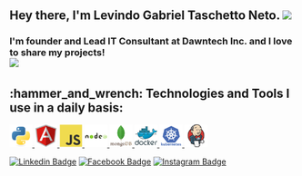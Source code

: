 <h2 align="left">
    <abc>
        <br>Hey there, I'm Levindo Gabriel Taschetto Neto. <img src="https://user-images.githubusercontent.com/42378118/110234147-e3259600-7f4e-11eb-95be-0c4047144dea.gif" width="30"><br>
    </abc>  
</h2> 
<h3>I'm founder and Lead IT Consultant at Dawntech Inc. and I love to share my projects!
<br>
<img src="https://media.giphy.com/media/USV0ym3bVWQJJmNu3N/giphy.gif?cid=790b7611cb3a38f50131235361b50e1dc6227430622fc10a&rid=giphy.gif&ct=g" width="auto">
</h3>
<h2 align="left">:hammer_and_wrench: Technologies and Tools I use in a daily basis:</h2>
<p align="left">
  <a href="https://developer.mozilla.org/en-US/docs/Web/JavaScript" target="_blank"> 
        <img src="https://raw.githubusercontent.com/devicons/devicon/master/icons/python/python-original.svg" alt="javascript" width="40" height="40"/>
    <a href="https://www.python.org/" target="_blank"> 
      <a href="https://angularjs.org/t" target="_blank"> 
        <img src="https://raw.githubusercontent.com/devicons/devicon/master/icons/angularjs/angularjs-original.svg" alt="javascript" width="40" height="40"/>
    <a href="https://developer.mozilla.org/en-US/docs/Web/JavaScript" target="_blank"> 
        <img src="https://raw.githubusercontent.com/devicons/devicon/master/icons/javascript/javascript-original.svg" alt="javascript" width="40" height="40"/> 
    <a href="https://nodejs.org" target="_blank"> 
        <img src="https://raw.githubusercontent.com/devicons/devicon/master/icons/nodejs/nodejs-original-wordmark.svg" alt="nodejs" width="40" height="40"/> 
    </a>
    <a href="https://www.mongodb.com/" target="_blank"> 
        <img src="https://raw.githubusercontent.com/devicons/devicon/master/icons/mongodb/mongodb-original-wordmark.svg" alt="mongodb" width="40" height="40"/> 
    </a>
    <a href="https://www.docker.com/" target="_blank"> 
        <img src="https://raw.githubusercontent.com/devicons/devicon/9f4f5cdb393299a81125eb5127929ea7bfe42889/icons/docker/docker-original-wordmark.svg" alt="docker" width="40" height="40"/>
    </a>
    <a href="https://kubernetes.io/" target="_blank"> 
        <img src="https://raw.githubusercontent.com/devicons/devicon/9f4f5cdb393299a81125eb5127929ea7bfe42889/icons/kubernetes/kubernetes-plain-wordmark.svg" alt="kubernetes" width="40" height="40">
    </a>
    <a href="https://www.jenkins.io/" target="_blank"> 
        <img src="https://raw.githubusercontent.com/devicons/devicon/9f4f5cdb393299a81125eb5127929ea7bfe42889/icons/jenkins/jenkins-original.svg" alt="jenkins" width="40" height="40"/> 
    </a>
</p>

[![Linkedin Badge](https://img.shields.io/badge/levindo-blue?style=flat-square&logo=Linkedin&logoColor=white&link=https://www.linkedin.com/in/levindo)](https://www.linkedin.com/in/levindo) [![Facebook Badge](https://img.shields.io/badge/dawntech-.dev-blue?style=flat-square&labelColor=3b5998&logo=facebook&logoColor=white&link=https://www.facebook.com/dawntech.dev)](https://www.facebook.com/dawntech.dev) [![Instagram Badge](https://img.shields.io/badge/dawntech-.dev-blue?style=flat-square&labelColor=D7008A&logo=Instagram&logoColor=white&link=https://www.instagram.com/dawntech.dev)](https://www.instagram.com/dawntech.dev)
